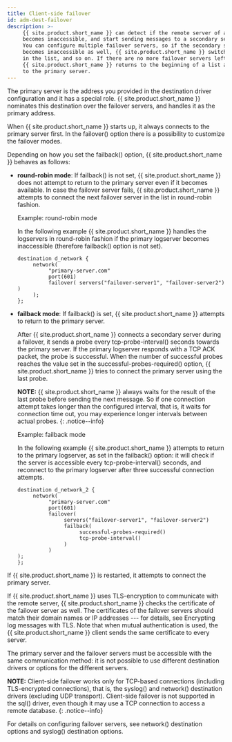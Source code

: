 ```yaml
---
title: Client-side failover
id: adm-dest-failover
description: >-
     {{ site.product.short_name }} can detect if the remote server of a network destination
     becomes inaccessible, and start sending messages to a secondary server.
     You can configure multiple failover servers, so if the secondary server
     becomes inaccessible as well, {{ site.product.short_name }} switches to the third server
     in the list, and so on. If there are no more failover servers left,
     {{ site.product.short_name }} returns to the beginning of a list and attempts to connect
     to the primary server.
---
```


The primary server is the address you provided in the destination driver
configuration and it has a special role. {{ site.product.short_name }} nominates this
destination over the failover servers, and handles it as the primary
address.

When {{ site.product.short_name }} starts up, it always connects to the primary server
first. In the failover() option there is a possibility to customize the
failover modes.

Depending on how you set the failback() option, {{ site.product.short_name }} behaves as
follows:

- **round-robin mode**: If failback() is not set, {{ site.product.short_name }} does
    not attempt to return to the primary server even if it becomes
    available. In case the failover server fails, {{ site.product.short_name }} attempts
    to connect the next failover server in the list in round-robin
    fashion.

    Example: round-robin mode

    In the following example {{ site.product.short_name }} handles the logservers in
    round-robin fashion if the primary logserver becomes inaccessible
    (therefore failback() option is not set).

     ```config
     destination d_network {
          network(
               "primary-server.com"
               port(601)
               failover( servers("failover-server1", "failover-server2") )
          );  
     };
     ```

- **failback mode**: If failback() is set, {{ site.product.short_name }} attempts to
    return to the primary server.

    After {{ site.product.short_name }} connects a secondary server during a failover,
    it sends a probe every tcp-probe-interval() seconds towards the
    primary server. If the primary logserver responds with a TCP ACK
    packet, the probe is successful. When the number of successful
    probes reaches the value set in the successful-probes-required()
    option, {{ site.product.short_name }} tries to connect the primary server using the
    last probe.

    **NOTE:** {{ site.product.short_name }} always waits for the result of the last probe
    before sending the next message. So if one connection attempt takes
    longer than the configured interval, that is, it waits for
    connection time out, you may experience longer intervals between
    actual probes.
    {: .notice--info}

    Example: failback mode

    In the following example {{ site.product.short_name }} attempts to return to the
    primary logserver, as set in the failback() option: it will check if
    the server is accessible every tcp-probe-interval() seconds, and
    reconnect to the primary logserver after three successful connection
    attempts.

     ```config
     destination d_network_2 {
          network(
               "primary-server.com"
               port(601)
               failover( 
                    servers("failover-server1", "failover-server2")
                    failback(
                         successful-probes-required()
                         tcp-probe-interval()
                    )
               )
     );  
     };
     ```

If {{ site.product.short_name }} is restarted, it attempts to connect the primary
server.

If {{ site.product.short_name }} uses TLS-encryption to communicate with the remote
server, {{ site.product.short_name }} checks the certificate of the failover server as
well. The certificates of the failover servers should match their domain
names or IP addresses --- for details, see
Encrypting log messages with TLS.
Note that when mutual authentication is used, the {{ site.product.short_name }} client sends the
same certificate to every server.

The primary server and the failover servers must be accessible with the
same communication method: it is not possible to use different
destination drivers or options for the different servers.

**NOTE:** Client-side failover works only for TCP-based connections
(including TLS-encrypted connections), that is, the syslog() and
network() destination drivers (excluding UDP transport).
Client-side failover is not supported in the sql() driver, even though
it may use a TCP connection to access a remote database.
{: .notice--info}

For details on configuring failover servers, see
network() destination options and
syslog() destination options.
